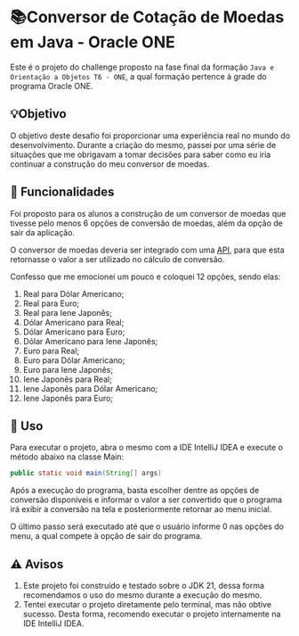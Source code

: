 # 📚Conversor de Cotação de Moedas em Java - Oracle ONE
Este é o projeto do challenge proposto na fase final da formação `Java e Orientação a Objetos T6 - ONE`, a qual formação pertence à grade do programa Oracle ONE.

## 💡Objetivo
O objetivo deste desafio foi proporcionar uma experiência real no mundo do desenvolvimento. Durante a criação do mesmo, passei por uma série de situações que me obrigavam a tomar decisões para saber como eu iria continuar a construção do meu conversor de moedas.

## 📝 Funcionalidades
Foi proposto para os alunos a construção de um conversor de moedas que tivesse pelo menos 6 opções de conversão de moedas, além da opção de sair da aplicação.

O conversor de moedas deveria ser integrado com uma [API](https://www.exchangerate-api.com/), para que esta retornasse o valor a ser utilizado no cálculo de conversão.

Confesso que me emocionei um pouco e coloquei 12 opções, sendo elas:

1. Real para Dólar Americano;
1. Real para Euro;
1. Real para Iene Japonês;
1. Dólar Americano para Real;
1. Dólar Americano para Euro;
1. Dólar Americano para Iene Japonês;
1. Euro para Real;
1. Euro para Dólar Americano;
1. Euro para Iene Japonês;
1. Iene Japonês para Real;
1. Iene Japonês para Dólar Americano;
1. Iene Japonês para Euro;

## 🚀 Uso

Para executar o projeto, abra o mesmo com a IDE IntelliJ IDEA e execute o método abaixo na classe Main:

``` Java
public static void main(String[] args)
```

Após a execução do programa, basta escolher dentre as opções de conversão disponíveis e informar o valor a ser convertido que o programa irá exibir a conversão na tela e posteriormente retornar ao menu inicial.

O último passo será executado até que o usuário informe 0 nas opções do menu, a qual compete à opção de sair do programa.

## ⚠️ Avisos
1. Este projeto foi construído e testado sobre o JDK 21, dessa forma recomendamos o uso do mesmo durante a execução do mesmo.
1. Tentei executar o projeto diretamente pelo terminal, mas não obtive sucesso. Desta forma, recomendo executar o projeto internamente na IDE IntelliJ IDEA.

